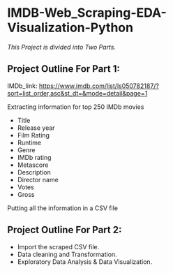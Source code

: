 # IMDB-Web_Scraping-EDA-Visualization-Python

*This Project is divided into Two Parts.*

## Project Outline For Part 1:

IMDb_link: https://www.imdb.com/list/ls050782187/?sort=list_order,asc&st_dt=&mode=detail&page=1
<p>Extracting information for top 250 IMDb movies</p>
<ul>
    <li>Title</li>
    <li>Release year</li>
    <li>Film Rating</li>
    <li>Runtime</li>
    <li>Genre</li>
    <li>IMDb rating</li>
    <li>Metascore</li>
    <li>Description</li>
    <li>Director name</li>
    <li>Votes</li>
    <li>Gross</li>
</ul>
Putting all the information in a CSV file


## Project Outline For Part 2:

- Import the scraped CSV file. 
- Data cleaning and Transformation.
- Exploratory Data Analysis & Data Visualization.
